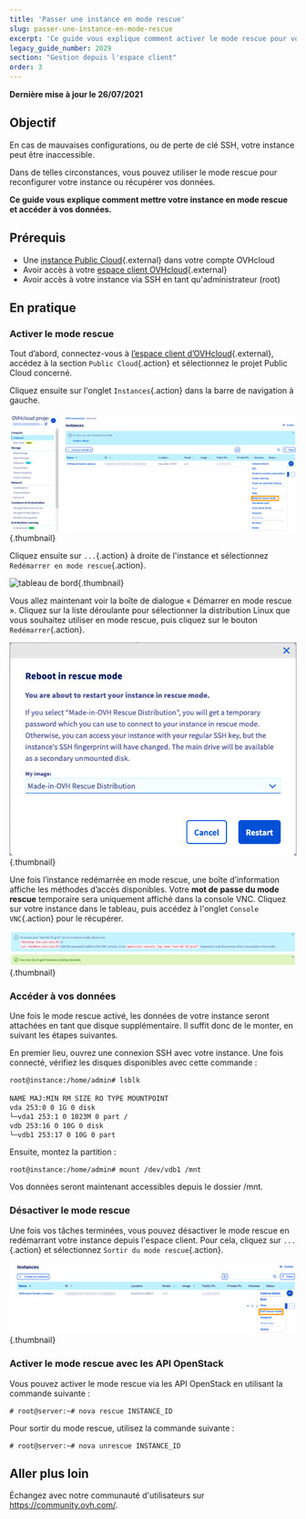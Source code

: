```yaml
---
title: 'Passer une instance en mode rescue'
slug: passer-une-instance-en-mode-rescue
excerpt: 'Ce guide vous explique comment activer le mode rescue pour votre instance Public Cloud'
legacy_guide_number: 2029
section: "Gestion depuis l'espace client"
order: 3
---
```


**Dernière mise à jour le 26/07/2021**

## Objectif

En cas de mauvaises configurations, ou de perte de clé SSH, votre instance peut être inaccessible.

Dans de telles circonstances, vous pouvez utiliser le mode rescue pour reconfigurer votre instance ou récupérer vos données. 

**Ce guide vous explique comment mettre votre instance en mode rescue et accéder à vos données.**

## Prérequis

- Une [instance Public Cloud](https://www.ovhcloud.com/fr/public-cloud/){.external} dans votre compte OVHcloud
- Avoir accès à votre [espace client OVHcloud](https://www.ovh.com/auth/?action=gotomanager&from=https://www.ovh.com/fr/&ovhSubsidiary=fr){.external}
- Avoir accès à votre instance via SSH en tant qu'administrateur (root)

## En pratique

### Activer le mode rescue

Tout d’abord, connectez-vous à [l’espace client d’OVHcloud](https://www.ovh.com/auth/?action=gotomanager&from=https://www.ovh.com/fr/&ovhSubsidiary=fr){.external}, accédez à la section `Public Cloud`{.action} et sélectionnez le projet Public Cloud concerné.

Cliquez ensuite sur l'onglet `Instances`{.action} dans la barre de navigation à gauche.

![tableau de bord](images/rescue2022.png){.thumbnail}

Cliquez ensuite sur `...`{.action} à droite de l'instance et sélectionnez `Redémarrer en mode rescue`{.action}.

![tableau de bord](images/rescue1.png){.thumbnail}

Vous allez maintenant voir la boîte de dialogue « Démarrer en mode rescue ». Cliquez sur la liste déroulante pour sélectionner la distribution Linux que vous souhaitez utiliser en mode rescue, puis cliquez sur le bouton `Redémarrer`{.action}.

![tableau de bord](images/rescue2.png){.thumbnail}

Une fois l’instance redémarrée en mode rescue, une boîte d’information affiche les méthodes d’accès disponibles. Votre **mot de passe du mode rescue** temporaire sera uniquement affiché dans la console VNC. Cliquez sur votre instance dans le tableau, puis accédez à l'onglet `Console VNC`{.action} pour le récupérer.

![tableau de bord](images/rescuedata.png){.thumbnail}

### Accéder à vos données

Une fois le mode rescue activé, les données de votre instance seront attachées en tant que disque supplémentaire. Il suffit donc de le monter, en suivant les étapes suivantes.

En premier lieu, ouvrez une connexion SSH avec votre instance. Une fois connecté, vérifiez les disques disponibles avec cette commande :

```
root@instance:/home/admin# lsblk

NAME MAJ:MIN RM SIZE RO TYPE MOUNTPOINT
vda 253:0 0 1G 0 disk
└─vda1 253:1 0 1023M 0 part /
vdb 253:16 0 10G 0 disk
└─vdb1 253:17 0 10G 0 part
```

Ensuite, montez la partition :

```
root@instance:/home/admin# mount /dev/vdb1 /mnt
```

Vos données seront maintenant accessibles depuis le dossier /mnt.

### Désactiver le mode rescue

Une fois vos tâches terminées, vous pouvez désactiver le mode rescue en redémarrant votre instance depuis l'espace client. Pour cela, cliquez sur `...`{.action} et sélectionnez `Sortir du mode rescue`{.action}.

![tableau de bord](images/rescueexit2022.png){.thumbnail}

### Activer le mode rescue avec les API OpenStack

Vous pouvez activer le mode rescue via les API OpenStack en utilisant la commande suivante :

```
# root@server:~# nova rescue INSTANCE_ID
```

Pour sortir du mode rescue, utilisez la commande suivante :

```
# root@server:~# nova unrescue INSTANCE_ID
```

## Aller plus loin

Échangez avec notre communauté d'utilisateurs sur <https://community.ovh.com/>.
